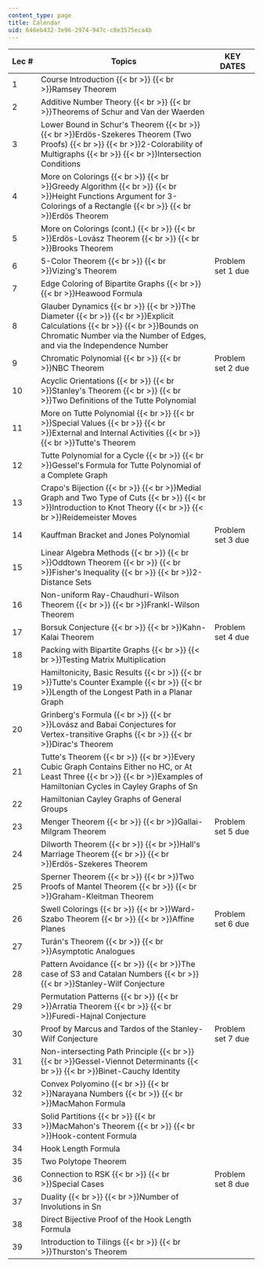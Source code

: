 ```yaml
---
content_type: page
title: Calendar
uid: 646eb432-3e96-2974-947c-c8e3575eca4b
---
```


| Lec # | Topics | KEY DATES |
| --- | --- | --- |
| 1 | Course Introduction  {{< br >}}  {{< br >}}Ramsey Theorem |  |
| 2 | Additive Number Theory  {{< br >}}  {{< br >}}Theorems of Schur and Van der Waerden |  |
| 3 | Lower Bound in Schur's Theorem  {{< br >}}  {{< br >}}Erdös-Szekeres Theorem (Two Proofs)  {{< br >}}  {{< br >}}2-Colorability of Multigraphs  {{< br >}}  {{< br >}}Intersection Conditions |  |
| 4 | More on Colorings  {{< br >}}  {{< br >}}Greedy Algorithm  {{< br >}}  {{< br >}}Height Functions Argument for 3-Colorings of a Rectangle  {{< br >}}  {{< br >}}Erdös Theorem |  |
| 5 | More on Colorings (cont.)  {{< br >}}  {{< br >}}Erdös-Lovász Theorem  {{< br >}}  {{< br >}}Brooks Theorem |  |
| 6 | 5-Color Theorem  {{< br >}}  {{< br >}}Vizing's Theorem | Problem set 1 due |
| 7 | Edge Coloring of Bipartite Graphs  {{< br >}}  {{< br >}}Heawood Formula |  |
| 8 | Glauber Dynamics  {{< br >}}  {{< br >}}The Diameter  {{< br >}}  {{< br >}}Explicit Calculations  {{< br >}}  {{< br >}}Bounds on Chromatic Number via the Number of Edges, and via the Independence Number |  |
| 9 | Chromatic Polynomial  {{< br >}}  {{< br >}}NBC Theorem | Problem set 2 due |
| 10 | Acyclic Orientations  {{< br >}}  {{< br >}}Stanley's Theorem  {{< br >}}  {{< br >}}Two Definitions of the Tutte Polynomial |  |
| 11 | More on Tutte Polynomial  {{< br >}}  {{< br >}}Special Values  {{< br >}}  {{< br >}}External and Internal Activities  {{< br >}}  {{< br >}}Tutte's Theorem |  |
| 12 | Tutte Polynomial for a Cycle  {{< br >}}  {{< br >}}Gessel's Formula for Tutte Polynomial of a Complete Graph |  |
| 13 | Crapo's Bijection  {{< br >}}  {{< br >}}Medial Graph and Two Type of Cuts  {{< br >}}  {{< br >}}Introduction to Knot Theory  {{< br >}}  {{< br >}}Reidemeister Moves |  |
| 14 | Kauffman Bracket and Jones Polynomial | Problem set 3 due |
| 15 | Linear Algebra Methods  {{< br >}}  {{< br >}}Oddtown Theorem  {{< br >}}  {{< br >}}Fisher's Inequality  {{< br >}}  {{< br >}}2-Distance Sets |  |
| 16 | Non-uniform Ray-Chaudhuri-Wilson Theorem  {{< br >}}  {{< br >}}Frankl-Wilson Theorem |  |
| 17 | Borsuk Conjecture  {{< br >}}  {{< br >}}Kahn-Kalai Theorem | Problem set 4 due |
| 18 | Packing with Bipartite Graphs  {{< br >}}  {{< br >}}Testing Matrix Multiplication |  |
| 19 | Hamiltonicity, Basic Results  {{< br >}}  {{< br >}}Tutte's Counter Example  {{< br >}}  {{< br >}}Length of the Longest Path in a Planar Graph |  |
| 20 | Grinberg's Formula  {{< br >}}  {{< br >}}Lovász and Babai Conjectures for Vertex-transitive Graphs  {{< br >}}  {{< br >}}Dirac's Theorem |  |
| 21 | Tutte's Theorem  {{< br >}}  {{< br >}}Every Cubic Graph Contains Either no HC, or At Least Three  {{< br >}}  {{< br >}}Examples of Hamiltonian Cycles in Cayley Graphs of Sn |  |
| 22 | Hamiltonian Cayley Graphs of General Groups |  |
| 23 | Menger Theorem  {{< br >}}  {{< br >}}Gallai-Milgram Theorem | Problem set 5 due |
| 24 | Dilworth Theorem  {{< br >}}  {{< br >}}Hall's Marriage Theorem  {{< br >}}  {{< br >}}Erdös-Szekeres Theorem |  |
| 25 | Sperner Theorem  {{< br >}}  {{< br >}}Two Proofs of Mantel Theorem  {{< br >}}  {{< br >}}Graham-Kleitman Theorem |  |
| 26 | Swell Colorings  {{< br >}}  {{< br >}}Ward-Szabo Theorem  {{< br >}}  {{< br >}}Affine Planes | Problem set 6 due |
| 27 | Turán's Theorem  {{< br >}}  {{< br >}}Asymptotic Analogues |  |
| 28 | Pattern Avoidance  {{< br >}}  {{< br >}}The case of S3 and Catalan Numbers  {{< br >}}  {{< br >}}Stanley-Wilf Conjecture |  |
| 29 | Permutation Patterns  {{< br >}}  {{< br >}}Arratia Theorem  {{< br >}}  {{< br >}}Furedi-Hajnal Conjecture |  |
| 30 | Proof by Marcus and Tardos of the Stanley-Wilf Conjecture | Problem set 7 due |
| 31 | Non-intersecting Path Principle  {{< br >}}  {{< br >}}Gessel-Viennot Determinants  {{< br >}}  {{< br >}}Binet-Cauchy Identity |  |
| 32 | Convex Polyomino  {{< br >}}  {{< br >}}Narayana Numbers  {{< br >}}  {{< br >}}MacMahon Formula |  |
| 33 | Solid Partitions  {{< br >}}  {{< br >}}MacMahon's Theorem  {{< br >}}  {{< br >}}Hook-content Formula |  |
| 34 | Hook Length Formula |  |
| 35 | Two Polytope Theorem |  |
| 36 | Connection to RSK  {{< br >}}  {{< br >}}Special Cases | Problem set 8 due |
| 37 | Duality  {{< br >}}  {{< br >}}Number of Involutions in Sn |  |
| 38 | Direct Bijective Proof of the Hook Length Formula |  |
| 39 | Introduction to Tilings  {{< br >}}  {{< br >}}Thurston's Theorem |